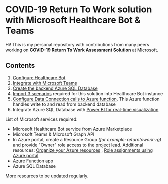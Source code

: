 # COVID-19 Return To Work solution with Microsoft Healthcare Bot & Teams

Hi! This is my personal repository with contributions from many peers working on **COVID-19 Return To Work Assessment Solution** at Microsoft. 

## Contents

1. [Configure Healthcare Bot](https://github.com/nikitapitliya006/ReturnToWork/blob/master/Configure-HealthcareBot.md)
2. [Integrate with Microsoft Teams](https://github.com/nikitapitliya006/COVID19-ReturnToWork/blob/master/Integrate-MicrosoftTeams.md)
3. [Create the backend Azure SQL Database](https://github.com/nikitapitliya006/COVID19-ReturnToWork/blob/master/Create-AzureSQLDatabase.md)
4. [Import 3 scenarios](https://github.com/nikitapitliya006/COVID19-ReturnToWork/blob/master/Import-Scenarios.md)      required for this solution into Healthcare Bot instance
5. [Configure Data Connection calls to Azure function](https://github.com/nikitapitliya006/COVID19-ReturnToWork/blob/master/Call-AzureFunction.md). This Azure function handles write to and read from backend database
6. Integrate Azure SQL Database with  [Power BI for real-time visualization](https://github.com/nikitapitliya006/COVID19-ReturnToWork/blob/master/Visualize-PowerBI.md)

List of Microsoft services required:
* Microsoft Healthcare Bot service from Azure Marketplace
* Microsoft Teams & Microsoft Graph API
* In Azure portal, create a Resource Group _(for example: returntowork-rg)_ and provide "Owner" role access to the project lead. Additional resources: [Organize your Azure resources](https://docs.microsoft.com/en-us/azure/cloud-adoption-framework/ready/azure-setup-guide/organize-resources?tabs=AzureManagementGroupsAndHierarchy) , 	[Role assignments using Azure portal](https://docs.microsoft.com/en-us/azure/role-based-access-control/role-assignments-portal)
* Azure Function app
* Azure SQL Database 




More resources to be updated regularly.
